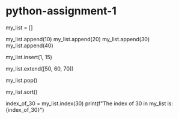 # python-assignment-1

my_list = []


my_list.append(10)
my_list.append(20)
my_list.append(30)
my_list.append(40)


my_list.insert(1, 15)


my_list.extend([50, 60, 70])


my_list.pop()

my_list.sort()

index_of_30 = my_list.index(30)
print(f"The index of 30 in my_list is: {index_of_30}")
